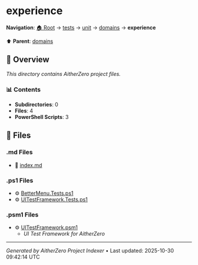# experience

**Navigation**: [🏠 Root](../../../../index.md) → [tests](../../../index.md) → [unit](../../index.md) → [domains](../index.md) → **experience**

⬆️ **Parent**: [domains](../index.md)

## 📖 Overview

*This directory contains AitherZero project files.*

### 📊 Contents

- **Subdirectories**: 0
- **Files**: 4
- **PowerShell Scripts**: 3

## 📄 Files

### .md Files

- 📝 [index.md](./index.md)

### .ps1 Files

- ⚙️ [BetterMenu.Tests.ps1](./BetterMenu.Tests.ps1)
- ⚙️ [UITestFramework.Tests.ps1](./UITestFramework.Tests.ps1)

### .psm1 Files

- ⚙️ [UITestFramework.psm1](./UITestFramework.psm1)
  - *UI Test Framework for AitherZero*

---

*Generated by AitherZero Project Indexer* • Last updated: 2025-10-30 09:42:14 UTC

